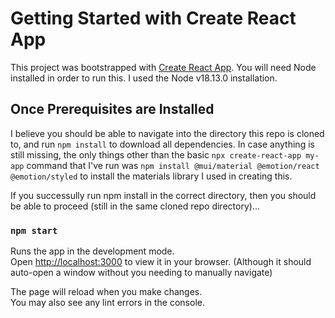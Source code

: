 # Getting Started with Create React App

This project was bootstrapped with [Create React App](https://github.com/facebook/create-react-app).
You will need Node installed in order to run this. I used the Node v18.13.0 installation.

## Once Prerequisites are Installed

I believe you should be able to navigate into the directory this repo is cloned to, and run `npm install` to download all dependencies.  In case anything is still missing, the only things other than the basic `npx create-react-app my-app` command that I've run was `npm install @mui/material @emotion/react @emotion/styled` to install the materials library I used in creating this. 

If you successully run npm install in the correct directory, then you should be able to proceed (still in the same cloned repo directory)...

### `npm start`

Runs the app in the development mode.\
Open [http://localhost:3000](http://localhost:3000) to view it in your browser. (Although it should auto-open a window without you needing to manually navigate)

The page will reload when you make changes.\
You may also see any lint errors in the console.
